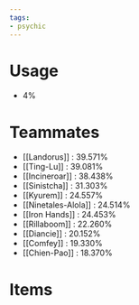 ```yaml
---
tags:
- psychic
---
```

# Usage
- 4%
# Teammates
- [[Landorus]] : 39.571%
- [[Ting-Lu]] : 39.081%
- [[Incineroar]] : 38.438%
- [[Sinistcha]] : 31.303%
- [[Kyurem]] : 24.557%
- [[Ninetales-Alola]] : 24.514%
- [[Iron Hands]] : 24.453%
- [[Rillaboom]] : 22.260%
- [[Diancie]] : 20.152%
- [[Comfey]] : 19.330%
- [[Chien-Pao]] : 18.370%
# Items